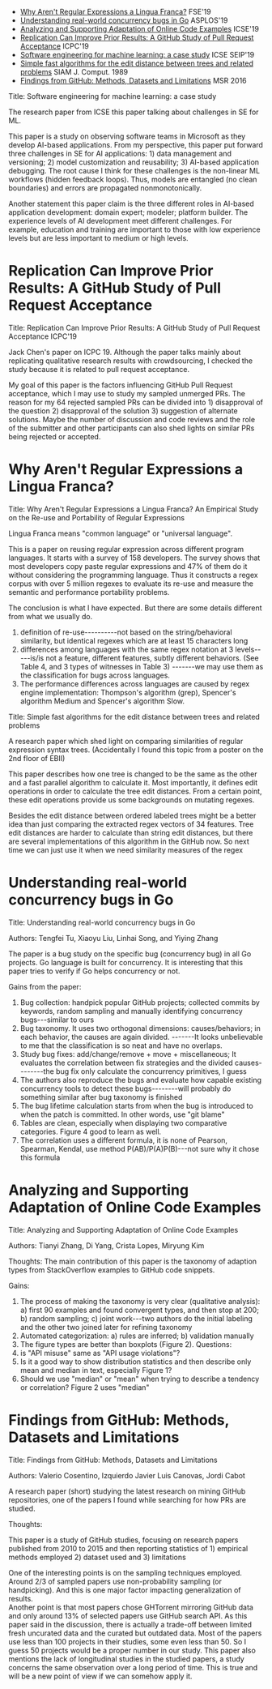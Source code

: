 * [Why Aren't Regular Expressions a Lingua Franca?](#regexlinguafranca) FSE'19
* [Understanding real-world concurrency bugs in Go](#concurrencybugstudygo) ASPLOS'19
* [Analyzing and Supporting Adaptation of Online Code Examples](#onlinecodeadaptation) ICSE'19
* [Replication Can Improve Prior Results: A GitHub Study of Pull Request Acceptance](#pr_acceptance) ICPC'19
* [Software engineering for machine learning: a case study](#seForml) ICSE SEIP'19
* [Simple fast algorithms for the edit distance between trees and related problems](#TreeDistance) SIAM J. Comput. 1989
* [Findings from GitHub: Methods, Datasets and Limitations](#GithubStudy) MSR 2016

<a name="seForml"></a>
Title: Software engineering for machine learning: a case study

The research paper from ICSE this paper talking about challenges in SE for ML.

This paper is a study on observing software teams in Microsoft as they develop AI-based applications. 
From my perspective, this paper put forward three challenges in SE for AI applications: 1) data management and versioning; 2) model customization and reusability; 3) AI-based application debugging. The root cause I think for these challenges is the non-linear ML workflows (hidden feedback loops).  Thus, models are entangled (no clean boundaries) and errors are propagated nonmonotonically.

Another statement this paper claim is the three different roles in AI-based application development: domain expert; modeler; platform builder.  The experience levels of AI development meet different challenges. For example, education and training are important to those with low experience levels but are less important to medium or high levels.

<a name="pr_acceptance"></a>
# Replication Can Improve Prior Results: A GitHub Study of Pull Request Acceptance
Title: Replication Can Improve Prior Results: A GitHub Study of Pull Request Acceptance ICPC'19

Jack Chen's paper on ICPC 19. Although the paper talks mainly about replicating qualitative research results with crowdsourcing, I checked the study because it is related to pull request acceptance. 

My goal of this paper is the factors influencing GitHub Pull Request acceptance, which I may use to study my sampled unmerged PRs. The reason for my 64 rejected sampled PRs can be divided into 1) disapproval of the question 2) disapproval of the solution 3) suggestion of alternate solutions. Maybe the number of discussion and code reviews and the role of the submitter and other participants can also shed lights on similar PRs being rejected or accepted.

<a name="regexlinguafranca"></a>
# Why Aren't Regular Expressions a Lingua Franca?
Title: Why Aren't Regular Expressions a Lingua Franca? An Empirical Study on the Re-use and Portability of Regular Expressions 

Lingua Franca means "common language" or "universal language". 

This is a paper on reusing regular expression across different program languages. It starts with a survey of 158 developers. The survey shows that most developers copy paste regular expressions and 47% of them do it without considering the programming language. 
Thus it constructs a regex corpus with over 5 million regexes to evaluate its re-use and measure the semantic and performance portability problems. 

The conclusion is what I have expected. But there are some details different from what we usually do. 
1) definition of re-use----------not based on the string/behavioral similarity, but identical regexes which are at least 15 characters long
2) differences among languages with the same regex notation at 3 levels-----is/is not a feature, different features, subtly different behaviors. (See Table 4, and 3 types of witnesses in Table 3)
-------we may use them as the classification for bugs across languages.
3) The performance differences across languages are caused by regex engine implementation: Thompson's algorithm (grep), Spencer's algorithm Medium and Spencer's algorithm Slow. 

<a name="TreeDistance"></a>
Title: Simple fast algorithms for the edit distance between trees and related problems

A research paper which shed light on comparing similarities of regular expression syntax trees. (Accidentally I found this topic from a poster on the 2nd floor of EBII) 

This paper describes how one tree is changed to be the same as the other and a fast parallel algorithm to calculate it. Most importantly, it defines edit operations in order to calculate the tree edit distances. From a certain point, these edit operations provide us some backgrounds on mutating regexes. 

Besides the edit distance between ordered labeled trees might be a better idea than just comparing the extracted regex vectors of 34 features. Tree edit distances are harder to calculate than string edit distances, but there are several implementations of this algorithm in the GitHub now. So next time we can just use it when we need similarity measures of the regex 

<a name="ConcurrencyBugStudyGo"></a>
# Understanding real-world concurrency bugs in Go
Title: Understanding real-world concurrency bugs in Go

Authors: Tengfei Tu, Xiaoyu Liu, Linhai Song, and Yiying Zhang

The paper is a bug study on the specific bug (concurrency bug) in all Go projects. Go language is built for concurrency. It is interesting that this paper tries to verify if Go helps concurrency or not.

Gains from the paper:
1) Bug collection: handpick popular GitHub projects; collected commits by keywords, random sampling and manually identifying concurrency bugs---similar to ours
2) Bug taxonomy. It uses two orthogonal dimensions: causes/behaviors; in each behavior, the causes are again divided. -------It looks unbelievable to me that the classification is so neat and have no overlaps. 
3) Study bug fixes: add/change/remove + move + miscellaneous; It evaluates the correlation between fix strategies and the divided causes--------the bug fix only calculate the concurrency primitives, I guess
4) The authors also reproduce the bugs and evaluate how capable existing concurrency tools to detect these bugs--------will probably do something similar after bug taxonomy is finished
5) The bug lifetime calculation starts from when the bug is introduced to when the patch is committed. In other words, use "git blame" 
6) Tables are clean, especially when displaying two comparative categories. Figure 4 good to learn as well. 
7) The correlation uses a different formula, it is none of Pearson, Spearman, Kendal, use method P(AB)/P(A)P(B)---not sure why it chose this formula

<a name="OnlineCodeAdaptation"></a>
# Analyzing and Supporting Adaptation of Online Code Examples
Title: Analyzing and Supporting Adaptation of Online Code Examples 

Authors: Tianyi Zhang, Di Yang, Crista Lopes, Miryung Kim

Thoughts: The main contribution of this paper is the taxonomy of adaption types from StackOverflow examples to GitHub code snippets. 

Gains:
1) The process of making the taxonomy is very clear (qualitative analysis): a) first 90 examples and found convergent types, and then stop at 200; b) random sampling; c) joint work---two authors do the initial labeling and the other two joined later for refining taxonomy
2) Automated categorization: a) rules are inferred; b) validation manually
3) The figure types are better than boxplots (Figure 2).
Questions:
1) is "API misuse" same as "API usage violations"?
2) Is it a good way to show distribution statistics and then describe only mean and median in text, especially Figure 1?
3) Should we use "median" or "mean"  when trying to describe a tendency or correlation? Figure 2 uses "median" 

<a name="GithubStudy"></a>
# Findings from GitHub: Methods, Datasets and Limitations
Title: Findings from GitHub: Methods, Datasets and Limitations

Authors: Valerio Cosentino, Izquierdo Javier Luis Canovas, Jordi Cabot

A research paper (short) studying the latest research on mining GitHub repositories, one of the papers I found while searching for how PRs are studied.

Thoughts:

This paper is a study of GitHub studies, focusing on research papers published from 2010 to 2015 and then reporting statistics of 1) empirical methods employed 2) dataset used and 3) limitations

One of the interesting points is on the sampling techniques employed. Around 2/3 of sampled papers use non-probability sampling (or handpicking). And this is one major factor impacting generalization of results.  
Another point is that most papers chose GHTorrent mirroring GitHub data and only around 13% of selected papers use GitHub search API. As this paper said in the discussion, there is actually a trade-off between limited fresh uncurated data and the curated but outdated data.  Most of the papers use less than 100 projects in their studies, some even less than 50.  So I guess 50 projects would be a proper number in our study.
This paper also mentions the lack of longitudinal studies in the studied papers, a study concerns the same observation over a long period of time. This is true and will be a new point of view if we can somehow apply it.
